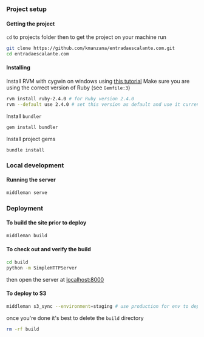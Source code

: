 ### Project setup
#### Getting the project
`cd` to projects folder then to get the project on your machine run
``` bash
git clone https://github.com/kmanzana/entradaescalante.com.git
cd entradaescalante.com
```

#### Installing
Install RVM with cygwin on windows using [this tutorial](http://blog.developwithpassion.com/2012/03/30/installing-rvm-with-cygwin-on-windows/)
Make sure you are using the correct version of Ruby (see `Gemfile:3`)
``` bash
rvm install ruby-2.4.0 # for Ruby version 2.4.0
rvm --default use 2.4.0 # set this version as default and use it currently
```

Install `bundler`
```bash
gem install bundler
```

Install project gems
```
bundle install
```

### Local development
#### Running the server
``` bash
middleman serve
```

### Deployment
#### To build the site prior to deploy
``` bash
middleman build
```

#### To check out and verify the build
``` bash
cd build
python -m SimpleHTTPServer
```
then open the server at [localhost:8000](http://localhost:8000)

#### To deploy to S3
``` bash
middleman s3_sync --environment=staging # use production for env to deploy to live site
```

once you're done it's best to delete the `build` directory
``` bash
rm -rf build
```
